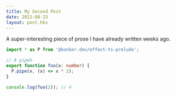 ```yaml
---
title: My Second Post
date: 2012-08-23
layout: post.hbs
---
```


A super-interesting piece of prose I have already written weeks ago.

```typescript
import * as P from '@konker.dev/effect-ts-prelude';

// A pipeh
export function foo(x: number) {
  P.pipe(x, (x) => x * 2);
}

console.log(foo(2)); // 4
```
